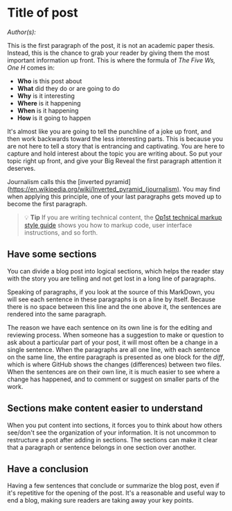  <!-- Title, author, date block standard in all blog post files -->
# Title of post
*Author(s):*<br/>
<!-- Hide this human-readable detail so content doesn't appear to be stale or dated
*Date Published: YYYY-MM-DD*<br/>
*Date Updated: N/A or YYYY-MM-DD*<br/>
-->

<!--
Categories:
Tags:
-->

This is the first paragraph of the post, it is not an academic paper thesis.
Instead, this is the chance to grab your reader by giving them the most important information up front.
This is where the formula of _The Five Ws, One H_ comes in:

- **Who** is this post about
- **What** did they do or are going to do
- **Why** is it interesting
- **Where** is it happening
- **When** is it happening
- **How** is it going to happen

It's almost like you are going to tell the punchline of a joke up front, and then work backwards toward the less interesting parts.
This is because you are not here to tell a story that is entrancing and captivating.
You are here to capture and hold interest about the topic you are writing about.
So put your topic right up front, and give your Big Reveal the first paragraph attention it deserves.

Journalism calls this the [inverted pyramid](https://en.wikipedia.org/wiki/Inverted_pyramid_(journalism).
You may find when applying this principle, one of your last paragraphs gets moved up to become the first paragraph.

> :bulb: **Tip** If you are writing technical content, the [Op1st technical markup style guide](https://github.com/operate-first/community-handbook/blob/main/contributing/tecnical-markup-style-guide.md) shows you how to markup code, user interface instructions, and so forth.

## Have some sections

You can divide a blog post into logical sections, which helps the reader stay with the story you are telling and not get lost in a long line of paragraphs.

Speaking of paragraphs, if you look at the source of this MarkDown, you will see each sentence in these paragraphs is on a line by itself.
Because there is no space between this line and the one above it, the sentences are rendered into the same paragraph.

The reason we have each sentence on its own line is for the editing and reviewing process.
When someone has a suggestion to make or question to ask about a particular part of your post, it will most often be a change in a single sentence.
When the paragraphs are all one line, with each sentence on the same line, the entire paragraph is presented as one block for the _diff_, which is where GitHub shows the changes (differences) between two files.
When the sentences are on their own line, it is much easier to see where a change has happened, and to comment or suggest on smaller parts of the work.

## Sections make content easier to understand

When you put content into sections, it forces you to think about how others see/don't see the organization of your information.
It is not uncommon to restructure a post after adding in sections.
The sections can make it clear that a paragraph or sentence belongs in one section over another.

## Have a conclusion

Having a few sentences that conclude or summarize the blog post, even if it's repetitive for the opening of the post.
It's a reasonable and useful way to end a blog, making sure readers are taking away your key points.
